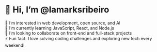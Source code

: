 # 👋 Hi, I’m @lamarksribeiro  
👀 I’m interested in web development, open source, and AI  
🌱 I’m currently learning JavaScript, React, and Node.js  
💞️ I’m looking to collaborate on front-end and full-stack projects  
⚡ Fun fact: I love solving coding challenges and exploring new tech every weekend!
